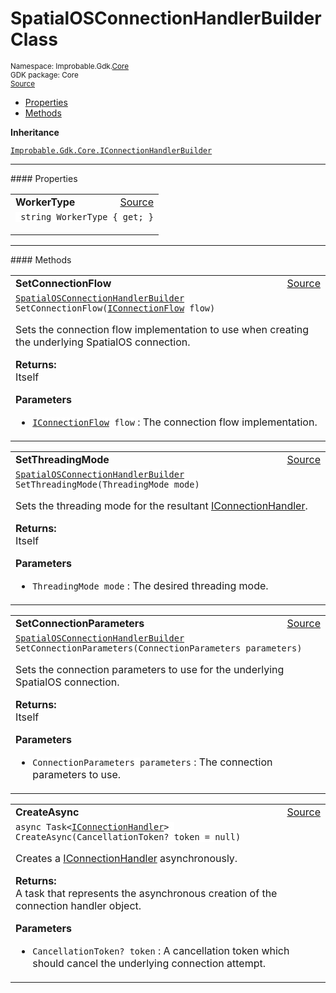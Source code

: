 
# SpatialOSConnectionHandlerBuilder Class
<sup>
Namespace: Improbable.Gdk.<a href="{{urlRoot}}/api/core-index">Core</a><br/>
GDK package: Core<br/>
<a href="https://www.github.com/spatialos/gdk-for-unity/blob/06858069/workers/unity/Packages/io.improbable.gdk.core/Worker/ConnectionHandlers/SpatialOSConnectionHandlerBuilder.cs/#L8">Source</a>
<style>
a code {
                    padding: 0em 0.25em!important;
}
code {
                    background-color: #ffffff!important;
}
</style>
</sup>
<nav id="pageToc" class="page-toc"><ul><li><a href="#properties">Properties</a>
<li><a href="#methods">Methods</a>
</ul></nav>



</p>

<b>Inheritance</b>

<code><a href="{{urlRoot}}/api/core/i-connection-handler-builder">Improbable.Gdk.Core.IConnectionHandlerBuilder</a></code>








</p>
<hr style="width:100%; border-top-color:#d8d8d8" />
#### Properties


</p>




<table width="100%">
    <tr>
        <td style="border-right:none"><b>WorkerType</b></td>
        <td style="border-left:none; text-align:right"><a href="https://www.github.com/spatialos/gdk-for-unity/blob/06858069/workers/unity/Packages/io.improbable.gdk.core/Worker/ConnectionHandlers/SpatialOSConnectionHandlerBuilder.cs/#L26">Source</a></td>
    </tr>
    <tr>
        <td colspan="2">
<code> string WorkerType { get; }</code></p>



</td>
    </tr>
</table>






</p>
<hr style="width:100%; border-top-color:#d8d8d8" />
#### Methods


</p>




<table width="100%">
    <tr>
        <td style="border-right:none"><b>SetConnectionFlow</b></td>
        <td style="border-left:none; text-align:right"><a href="https://www.github.com/spatialos/gdk-for-unity/blob/06858069/workers/unity/Packages/io.improbable.gdk.core/Worker/ConnectionHandlers/SpatialOSConnectionHandlerBuilder.cs/#L38">Source</a></td>
    </tr>
    <tr>
        <td colspan="2">
<code><a href="{{urlRoot}}/api/core/spatial-os-connection-handler-builder">SpatialOSConnectionHandlerBuilder</a> SetConnectionFlow(<a href="{{urlRoot}}/api/core/i-connection-flow">IConnectionFlow</a> flow)</code></p>
Sets the connection flow implementation to use when creating the underlying SpatialOS connection. 
</p><b>Returns:</b></br>Itself

</p>

<b>Parameters</b>

<ul>
<li><code><a href="{{urlRoot}}/api/core/i-connection-flow">IConnectionFlow</a> flow</code> : The connection flow implementation.</li>
</ul>





</td>
    </tr>
</table>


<table width="100%">
    <tr>
        <td style="border-right:none"><b>SetThreadingMode</b></td>
        <td style="border-left:none; text-align:right"><a href="https://www.github.com/spatialos/gdk-for-unity/blob/06858069/workers/unity/Packages/io.improbable.gdk.core/Worker/ConnectionHandlers/SpatialOSConnectionHandlerBuilder.cs/#L49">Source</a></td>
    </tr>
    <tr>
        <td colspan="2">
<code><a href="{{urlRoot}}/api/core/spatial-os-connection-handler-builder">SpatialOSConnectionHandlerBuilder</a> SetThreadingMode(ThreadingMode mode)</code></p>
Sets the threading mode for the resultant <a href="{{urlRoot}}/api/core/i-connection-handler">IConnectionHandler</a>. 
</p><b>Returns:</b></br>Itself

</p>

<b>Parameters</b>

<ul>
<li><code>ThreadingMode mode</code> : The desired threading mode.</li>
</ul>





</td>
    </tr>
</table>


<table width="100%">
    <tr>
        <td style="border-right:none"><b>SetConnectionParameters</b></td>
        <td style="border-left:none; text-align:right"><a href="https://www.github.com/spatialos/gdk-for-unity/blob/06858069/workers/unity/Packages/io.improbable.gdk.core/Worker/ConnectionHandlers/SpatialOSConnectionHandlerBuilder.cs/#L60">Source</a></td>
    </tr>
    <tr>
        <td colspan="2">
<code><a href="{{urlRoot}}/api/core/spatial-os-connection-handler-builder">SpatialOSConnectionHandlerBuilder</a> SetConnectionParameters(ConnectionParameters parameters)</code></p>
Sets the connection parameters to use for the underlying SpatialOS connection. 
</p><b>Returns:</b></br>Itself

</p>

<b>Parameters</b>

<ul>
<li><code>ConnectionParameters parameters</code> : The connection parameters to use.</li>
</ul>





</td>
    </tr>
</table>


<table width="100%">
    <tr>
        <td style="border-right:none"><b>CreateAsync</b></td>
        <td style="border-left:none; text-align:right"><a href="https://www.github.com/spatialos/gdk-for-unity/blob/06858069/workers/unity/Packages/io.improbable.gdk.core/Worker/ConnectionHandlers/SpatialOSConnectionHandlerBuilder.cs/#L67">Source</a></td>
    </tr>
    <tr>
        <td colspan="2">
<code>async Task&lt;<a href="{{urlRoot}}/api/core/i-connection-handler">IConnectionHandler</a>&gt; CreateAsync(CancellationToken? token = null)</code></p>
Creates a <a href="{{urlRoot}}/api/core/i-connection-handler">IConnectionHandler</a> asynchronously. 
</p><b>Returns:</b></br>A task that represents the asynchronous creation of the connection handler object.

</p>

<b>Parameters</b>

<ul>
<li><code>CancellationToken? token</code> : A cancellation token which should cancel the underlying connection attempt.</li>
</ul>





</td>
    </tr>
</table>






